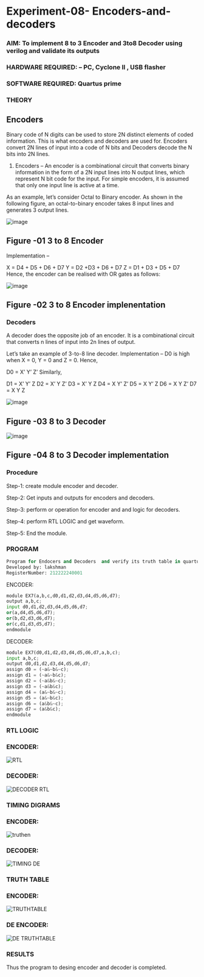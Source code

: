# Experiment-08- Encoders-and-decoders 
### AIM: To implement 8 to 3 Encoder and  3to8 Decoder using verilog and validate its outputs
### HARDWARE REQUIRED:  – PC, Cyclone II , USB flasher
### SOFTWARE REQUIRED:   Quartus prime
### THEORY 

## Encoders
Binary code of N digits can be used to store 2N distinct elements of coded information. This is what encoders and decoders are used for. Encoders convert 2N lines of input into a code of N bits and Decoders decode the N bits into 2N lines.

1. Encoders –
An encoder is a combinational circuit that converts binary information in the form of a 2N input lines into N output lines, which represent N bit code for the input. For simple encoders, it is assumed that only one input line is active at a time.

As an example, let’s consider Octal to Binary encoder. As shown in the following figure, an octal-to-binary encoder takes 8 input lines and generates 3 output lines.

![image](https://user-images.githubusercontent.com/36288975/171543588-bc0746df-a173-4b35-989e-5fb7d385fe8a.png)
## Figure -01 3 to 8 Encoder 


Implementation –

X = D4 + D5 + D6 + D7
Y = D2 +D3 + D6 + D7
Z = D1 + D3 + D5 + D7 
Hence, the encoder can be realised with OR gates as follows:


![image](https://user-images.githubusercontent.com/36288975/171543740-68403b82-aa93-4c98-9343-f32b14885a2e.png)
## Figure -02 3 to 8 Encoder implenentation 

 ### Decoders 
A decoder does the opposite job of an encoder. It is a combinational circuit that converts n lines of input into 2n lines of output.

Let’s take an example of 3-to-8 line decoder.
Implementation –
D0 is high when X = 0, Y = 0 and Z = 0. Hence,

D0 = X’ Y’ Z’ 
Similarly,

D1 = X’ Y’ Z
D2 = X’ Y Z’
D3 = X’ Y Z
D4 = X Y’ Z’
D5 = X Y’ Z
D6 = X Y Z’
D7 = X Y Z 


![image](https://user-images.githubusercontent.com/36288975/171543978-ee2d0671-2846-40a1-8705-507fd6287a49.png)
## Figure -03 8 to 3 Decoder 



![image](https://user-images.githubusercontent.com/36288975/171543866-5a6eace6-8683-49d7-9c4f-a7cb30ec3035.png)
## Figure -04 8 to 3 Decoder implementation 

### Procedure
Step-1:
create module encoder and decoder.

Step-2:
Get inputs and outputs for encoders and decoders.

Step-3:
perform or operation for encoder and and logic for decoders.

Step-4:
perform RTL LOGIC and get waveform.

Step-5:
End the module.


### PROGRAM 
```python
Program for Endocers and Decoders  and verify its truth table in quartus using Verilog programming.
Developed by: lakshman
RegisterNumber: 212222240001 
```

ENCODER:
```python
module EX7(a,b,c,d0,d1,d2,d3,d4,d5,d6,d7);
output a,b,c;
input d0,d1,d2,d3,d4,d5,d6,d7;
or(a,d4,d5,d6,d7);
or(b,d2,d3,d6,d7);
or(c,d1,d3,d5,d7);
endmodule
```
DECODER:
```python
module EX7(d0,d1,d2,d3,d4,d5,d6,d7,a,b,c);
input a,b,c;
output d0,d1,d2,d3,d4,d5,d6,d7;
assign d0 = (~a&~b&~c);
assign d1 = (~a&~b&c);
assign d2 = (~a&b&~c);
assign d3 = (~a&b&c);
assign d4 = (a&~b&~c);
assign d5 = (a&~b&c);
assign d6 = (a&b&~c);
assign d7 = (a&b&c);
endmodule
```




### RTL LOGIC  

### ENCODER:


![RTL](https://github.com/LakshmanAdhireddy/Experiment-08-Encoders-and-decoders-/assets/118707265/f831570b-1933-4246-8f58-c8f537b1da51)



### DECODER:

![DECODER RTL](https://github.com/LakshmanAdhireddy/Experiment-08-Encoders-and-decoders-/assets/118707265/1cd23deb-2906-4df1-bc85-e82c05adba62)



### TIMING DIGRAMS  
### ENCODER:


![truthen](https://github.com/LakshmanAdhireddy/Experiment-08-Encoders-and-decoders-/assets/118707265/844be496-606d-4c88-93f6-8e93b6274fae)


### DECODER:

![TIMING DE](https://github.com/LakshmanAdhireddy/Experiment-08-Encoders-and-decoders-/assets/118707265/f333426c-4c11-4eb8-aebc-54d73afa4e77)


### TRUTH TABLE 
### ENCODER:

![TRUTHTABLE](https://github.com/LakshmanAdhireddy/Experiment-08-Encoders-and-decoders-/assets/118707265/be7bfb85-5b96-4972-9b76-4ac91ced4894)


### DE ENCODER:


![DE TRUTHTABLE](https://github.com/LakshmanAdhireddy/Experiment-08-Encoders-and-decoders-/assets/118707265/f4bdf895-b65d-4b5e-9cd5-f9277c93aff0)


### RESULTS 
Thus the program to desing encoder and decoder is completed.
